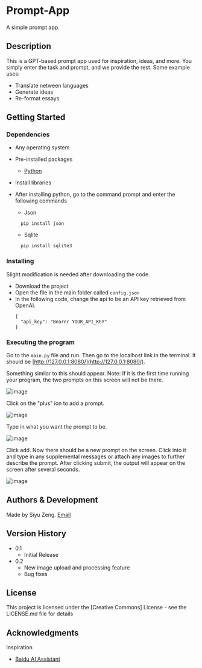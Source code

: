 # Prompt-App

A simple prompt app.

## Description

This is a GPT-based prompt app used for inspiration, ideas, and more. You simply enter the task and prompt, and we provide the rest.
Some example uses:
  - Translate netween languages
  - Generate ideas
  - Re-format essays

## Getting Started

### Dependencies

* Any operating system
* Pre-installed packages
  - [Python](https://www.python.org/downloads/)

* Install libraries
* After installing python, go to the command prompt and enter the following commands
  - Json

  ```
    pip install json
  ```

  - Sqlite
  ```
    pip install sqlite3
  ```

### Installing

Slight modification is needed after downloading the code.
* Download the project
* Open the file in the main folder called ```config.json```
* In the following code, change the api to be an API key retrieved from OpenAI.
  ```
  {
    "api_key": "Bearer YOUR_API_KEY"
  }
  ```

### Executing the program

Go to the ```main.py``` file and run. Then go to the localhost link in the terminal. It should be [http://127.0.0.1:8080/](http://127.0.0.1:8080/).

Something similar to this should appear. Note: If it is the first time running your program, the two prompts on this screen will not be there.

![image](https://github.com/superasymmetry/Prompt-App/assets/64930215/4c419d5b-ab5f-43f4-b3cf-a0c3d4c666b2)

Click on the "plus" ion to add a prompt.

![image](https://github.com/superasymmetry/Prompt-App/assets/64930215/ab2c5150-a98f-4795-9812-65667bf612c5)

Type in what you want the prompt to be.

![image](https://github.com/superasymmetry/Prompt-App/assets/64930215/21edee83-6524-4e3b-8d46-3c2bf2a3f02e)

Click add. Now there should be a new prompt on the screen. Click into it and type in any supplemental messages or attach any images to further describe the prompt. After clicking submit, the output will appear on the screen after several seconds.

![image](https://github.com/superasymmetry/Prompt-App/assets/64930215/5fd1f7f9-0fa5-472c-8786-1aa1403d67af)


## Authors & Development

Made by Siyu Zeng.
[Email](siyuzeng@proton.me)

## Version History

* 0.1
    * Initial Release
* 0.2
    * New image upload and processing feature
    * Bug fixes

## License

This project is licensed under the [Creative Commons] License - see the LICENSE.md file for details

## Acknowledgments

Inspiration
* [Baidu AI Assistant](https://inspiration.baidu.com/app)
